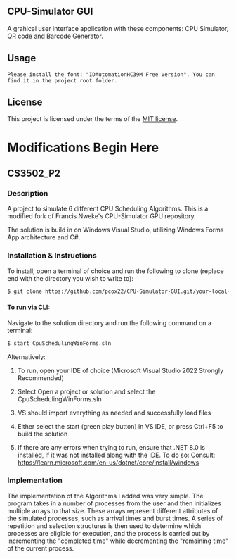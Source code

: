 ## CPU-Simulator GUI
A grahical user interface application with these components: CPU Simulator, QR code and Barcode Generator.


## Usage

```
Please install the font: "IDAutomationHC39M Free Version". You can find it in the project root folder.
```

## License
This project is licensed under the terms of the [MIT license](https://choosealicense.com/licenses/mit/).


# Modifications Begin Here

## CS3502_P2

### Description
A project to simulate 6 different CPU Scheduling Algorithms. This is a modified fork of Francis Nweke's CPU-Simulator GPU repository.

The solution is build in on Windows Visual Studio, utilizing Windows Forms App architecture and C#.

### Installation & Instructions
To install, open a terminal of choice and run the following to clone (replace end with the directory you wish to write to):
```bash
$ git clone https://github.com/pcox22/CPU-Simulator-GUI.git/your-local-repo
```

#### To run via CLI:
Navigate to the solution directory and run the following command on a terminal:
```bash
$ start CpuSchedulingWinForms.sln
```

Alternatively:
1. To run, open your IDE of choice (Microsoft Visual Studio 2022 Strongly Recommended)
2. Select Open a project or solution and select the CpuSchedulingWinForms.sln
3. VS should import everything as needed and successfully load files
4. Either select the start (green play button) in VS IDE, or press Ctrl+F5 to build the solution

7. If there are any errors when trying to run, ensure that .NET 8.0 is installed, if it was not installed along with the IDE. To do so:
   Consult: https://learn.microsoft.com/en-us/dotnet/core/install/windows


### Implementation
The implementation of the Algorithms I added was very simple. The program takes in a number of processes from the user and then initializes multiple arrays to that size. These arrays represent different attributes of the simulated processes, such as arrival times and burst times. A series of repetition and selection structures is then used to determine which processes are eligible for execution, and the process is carried out by incrementing the "completed time" while decrementing the "remaining time" of the current process.
